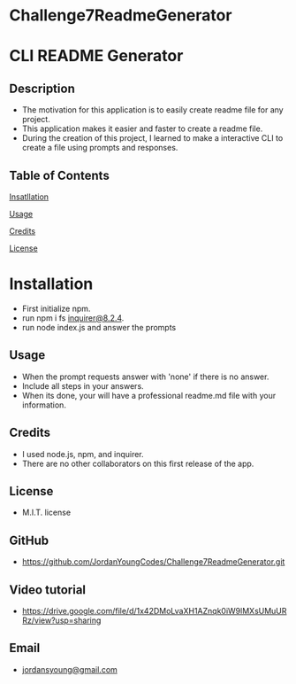 # Challenge7ReadmeGenerator

# CLI README Generator

## Description

- The motivation for this application is to easily create readme file for any project.
- This application makes it easier and faster to create a readme file.
- During the creation of this project, I learned to make a interactive CLI to create a file using prompts and responses.

## Table of Contents

[Insatllation](#Installation)

[Usage](#Usage)

[Credits](#Credits)

[License](#License)

# Installation

- First initialize npm.
- run npm i fs inquirer@8.2.4.
- run node index.js and answer the prompts

## Usage

- When the prompt requests answer with 'none' if there is no answer.
- Include all steps in your answers.
- When its done, your will have a professional readme.md file with your information.

## Credits

- I used node.js, npm, and inquirer.
- There are no other collaborators on this first release of the app.

## License

- M.I.T. license

## GitHub

- https://github.com/JordanYoungCodes/Challenge7ReadmeGenerator.git

## Video tutorial

- https://drive.google.com/file/d/1x42DMoLvaXH1AZnqk0iW9lMXsUMuURRz/view?usp=sharing

## Email
- jordansyoung@gmail.com

